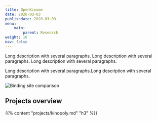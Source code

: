```yaml
---
title: OpenKinome
date: 2020-03-03
publishdate: 2020-03-03
menu:
    main:
        parent: Research
weight: 10
nav: false
---
```


Long description with several paragraphs.
Long description with several paragraphs.
Long description with several paragraphs.

Long description with several paragraphs.Long description with several paragraphs.

<span class="image object">
    <img src="/images/research/binding_site_comparison.png" alt="Binding site comparison" />
</span>

## Projects overview

{{% content "projects/kinopoly.md" "h3" %}}

